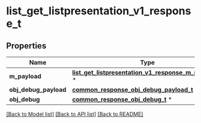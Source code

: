 # list_get_listpresentation_v1_response_t

## Properties
Name | Type | Description | Notes
------------ | ------------- | ------------- | -------------
**m_payload** | [**list_get_listpresentation_v1_response_m_payload_t**](list_get_listpresentation_v1_response_m_payload.md) \* |  | 
**obj_debug_payload** | [**common_response_obj_debug_payload_t**](common_response_obj_debug_payload.md) \* |  | [optional] 
**obj_debug** | [**common_response_obj_debug_t**](common_response_obj_debug.md) \* |  | [optional] 

[[Back to Model list]](../README.md#documentation-for-models) [[Back to API list]](../README.md#documentation-for-api-endpoints) [[Back to README]](../README.md)


